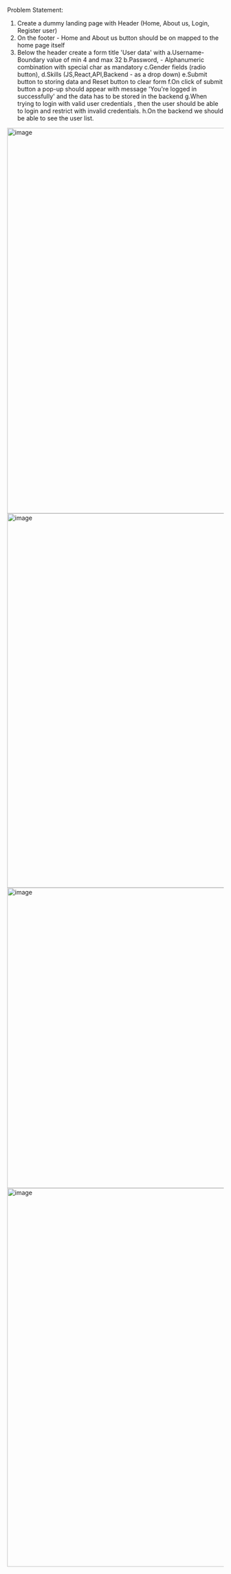 Problem Statement: 
1. Create a dummy landing page with Header (Home, About us, Login, Register user)
2. On the footer - Home and About us button should be on mapped to the home page itself
3. Below the header create a form title 'User data' with 
    a.Username- Boundary value of min 4 and max 32 
    b.Password,  - Alphanumeric combination with special char as mandatory
    c.Gender fields (radio button),
    d.Skills (JS,React,API,Backend - as a drop down)
    e.Submit button to storing data and Reset button to clear form
    f.On click of submit button a pop-up should appear with message 'You're logged in successfully' and the data has to be stored in the backend
    g.When trying to login with valid user credentials , then the user should be able to login and restrict with invalid credentials.
    h.On the backend we should be able to see the user list.
<img width="897" alt="image" src="https://github.com/kinggslayer/Team-naharom/assets/167337642/32a118ae-4d9b-439f-827a-8a46718f2145">
<img width="871" alt="image" src="https://github.com/kinggslayer/Team-naharom/assets/167337642/e34ec3e8-b7ba-4354-b1a1-7f78e2c341c8">
<img width="699" alt="image" src="https://github.com/kinggslayer/Team-naharom/assets/167337642/138d019c-8416-4a2d-82cc-c659f527fa5f">
<img width="881" alt="image" src="https://github.com/kinggslayer/Team-naharom/assets/167337642/078bf678-838a-4532-9e5b-ab04f4d56be0">
